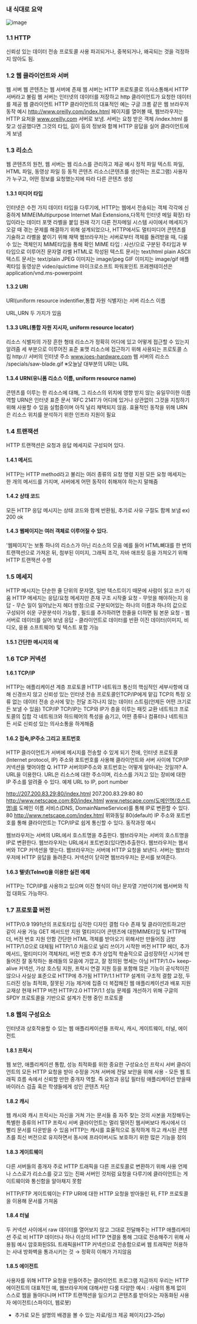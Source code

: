 ### 내 식대로 요약

![image](https://user-images.githubusercontent.com/38098157/182394354-01466011-e7d6-49a8-9c81-4b6db7151023.png)

### 1.1 HTTP

신뢰성 있는 데이터 전송 프로토콜 사용
파괴되거나, 중복되거나, 왜곡되는 것을 걱정하지 않아도 됨.

### 1.2 웹 클라이언트와 서버

웹 서버
웹 콘텐츠는 웹 서버에 존재
웹 서버는 HTTP 프로토콜로 의사소통해서 HTTP 서버라고 불림
웹 서버는 인터넷의 데이터를 저장하고 http 클라이언트가 요청한 데이터를 제공
웹 클라이언트
HTTP 클라이언트의 대표적인 예는 구글 크롬 같은 웹 브라우저
동작 예시
http://www.oreilly.com/index.html 페이지를 열어볼 때, 웹브라우저는 HTTP 요처을 www.oreilly.com 서버로 보냄. 서버는 요청 받은 객체 /index.html 를 찾고 성공했다면 그것의 타입, 길이 등의 정보와 함께 HTTP 응답을 실어 클라이언트에게 보냄

### 1.3 리소스

웹 콘텐츠의 원천, 웹 서버는 웹 리소스를 관리하고 제공
예시
정적 파일
텍스트 파일, HTML 파일, 동영상 파일 등
동적 콘텐츠 리소스(콘텐츠를 생산하는 프로그램)
사용자가 누구고, 어떤 정보를 요청했는지에 따라 다른 콘텐츠 생성

#### 1.3.1 미디어 타입

인터넷은 수천 가지 데이터 타입을 다루기에, HTTP는 웹에서 전송되는 객체 각각에 신중하게 MIME(Multipurpose Internet Mail Extensions,다목적 인터넷 메일 확장) 타입이라는 데이터 포맷 라벨을 붙임
원래 각기 다른 전자메일 시스템 사이에서 메세지가 오갈 때 겪는 문제를 해결하기 위해 설계되었으나, HTTP에서도 멀티미디어 콘텐츠를 기술하고 라벨을 붙이기 위해 채택
웹브라우저는 서버로부터 객체를 돌려받을 때, 다룰 수 있는 객체인지 MIME타입을 통해 확인
MIME 타입 : 사선/으로 구분된 주타입과 부타입으로 이루어진 문자열 라벨
HTML로 작성된 텍스트 문서는 text/html
plain ASCII 텍스트 문서는 text/plain
JPEG 이미지는 image/jpeg
GIF 이미지는 image/gif
애플 퀵타임 동영상은 video/quictime
마이크로소프트 파워포인트 프레젠테이션은 application/vnd.ms-powerpoint

#### 1.3.2 URI

URI(uniform resource indentifier,통합 자원 식별자)는 서버 리소스 이름

URL,URN 두 가지가 있음

#### 1.3.3 URL(통합 자원 지시자, uniform resource locator)

리소스 식별자의 가장 흔한 형태
리소스가 정확히 어디에 있고 어떻게 접근할 수 있는지 알려줌
세 부분으로 이루어진 표준 표맷
리소스에 접근하기 위해 사용되는 프로토콜 스킴 http://
서버의 인터넷 주소 www.joes-hardware.com
웹 서버의 리소스 /specials/saw-blade.gif
※오늘날 대부분의 URI는 URL

#### 1.3.4 URN(유니폼 리소스 이름, uniform resource name)

콘텐츠를 이루는 한 리소스에 대해, 그 리소스의 위치에 영향 받지 않는 유일무이한 이름 역할
URN은 인터넷 표준 문서 'RFC 2141'가 어디에 있거나 상관없이 그것을 지칭하기 위해 사용할 수 있음
실험중이며 아직 널리 채택되지 않음.
효율적인 동작을 위해 URN은 리소스 위치를 분석하기 위한 인프라 지원이 필요

### 1.4 트랜잭션

HTTP 트랜잭션은 요청과 응답 메세지로 구성되어 있다.

#### 1.4.1 메서드

HTTP는 HTTP method라고 불리는 여러 종류의 요청 명령 지원
모든 요청 메세지는 한 개의 메서드를 가지며, 서버에게 어떤 동작이 취해져야 하는지 말해줌

#### 1.4.2 상태 코드

모든 HTTP 응답 메시지는 상태 코드와 함께 반환됨, 추가로 사유 구절도 함께 보냄
ex) 200 ok

#### 1.4.3 웹페이지는 여러 객체로 이루어질 수 있다.

'웹페이지'는 보통 하나의 리소스가 아닌 리소스의 모음
예를 들어 HTML뼈대를 한 번의 트랜잭션으로 가져온 뒤, 첨부된 이미지, 그래픽 조각, 자바 애프릿 등을 가져오기 위해 HTTP 트랜잭션 수행

### 1.5 메세지

HTTP 메시지는 단순한 줄 단위의 문자열, 일반 텍스트이기 때문에 사람이 읽고 쓰기 쉬움
HTTP 메세지는 응답/요청 메세지만 존재
구조
시작줄
요청 - 무엇을 해야하는지
응답 - 무슨 일이 일어났는지
헤더
쌍점:으로 구분되어있는 하나의 이름과 하나의 값으로 구성되어 쉬운 구문분석이 가능함 , 필드를 추가하려면 한줄을 더하면 됨
본문
요청 - 웹서버로 데이터를 실어 보냄
응답 - 클라이언트로 데이터를 반환
이진 데이터(이미지, 비디오, 응용 소프트웨어) 및 텍스트 포함 가능

#### 1.5.1 간단한 메시지의 예

### 1.6 TCP 커넥션

#### 1.6.1 TCP/IP

HTTP는 애플리케이션 계층 프로토콜
HTTP 네트워크 통신의 핵심적인 세부사항에 대해 신경쓰지 않고 신뢰성 있는 인터넷 전송 프로토콜인TCP/IP에게 맡김
TCP의 특징
오류 없는 데이터 전송
순서에 맞는 전달
조각나지 않는 데이터 스트림(언제든 어떤 크기로든 보낼 수 있음)
TCP/IP
TCP/IP는 TCP와 IP가 층을 이루는 패킷 교환 네트워크 프로토콜의 집합
각 네트워크와 하드웨어의 특성을 숨기고, 어떤 종류나 컴퓨터나 네트워크든 서로 신뢰성 있는 의사소통을 하게해줌

#### 1.6.2 접속,IP주소 그리고 포트번호

HTTP 클라이언트가 서버에 메시지를 전송할 수 있게 되기 전에, 인터넷 프로토콜(Internet protocol, IP) 주소와 포트번호를 사용해 클라이언트와 서버 사이에 TCP/IP 커넥션을 맺어야함
Q. HTTP 서버의IP주소와 포트번호는 어떻게 알아내는 것일까?
A. URL을 이용한다.
URL은 리소스에 대한 주소이며, 리소스를 가지고 있는 장비에 대한 IP 주소를 알려줄 수 있다.
예제 URL to IP, port number

http://207.200.83.29:80/index.html 207.200.83.29:80 80
http://www.netscape.com:80/index.html www.netscape.com(도메인명/호스트명)를 도메인 이름 서비스(DNS, DomainNameService)를 통해 IP로 변환할 수 있다. 80
http://www.netscape.com/index.html 위와동일 80(default)
IP 주소와 포트번호를 통해 클라이언트는 TCP/IP로 쉽게 통신할 수 있다.
동작과정 예시

웹브라우저는 서버의 URL에서 호스트명을 추출한다.
웹브라우저는 서버의 호스트명을 IP로 변환한다.
웹브라우저는 URL에서 포트번호(있다면)추출한다.
웹브라우저는 웹서버와 TCP 커넥션을 맺는다.
웹브라우저는 서버에 HTTP 요청을 보낸다.
서버는 웹브라우저에 HTTP 응답을 돌려준다.
커넥션이 닫히면 웹브라우저는 문서를 보여준다.

#### 1.6.3 텔넷(Telnet)을 이용한 실전 예제

HTTP는 TCP/IP를 사용하고 있으며 이진 형식이 아닌 문자열 기반이기에 웹서버와 직접 대화도 가능하다.

### 1.7 프로토콜 버전

HTTP/0.9
1991년의 프로토타입
심각한 디자인 결험 다수 존재 및 클라이언트하고만 같이 사용 가능
GET 메서드만 지원
멀티미디어 콘텐츠에 대한MIME타입 및 HTTP헤더, 버전 번호 지원 안함
간단한 HTML 객체를 받아오기 위해서만 만들어짐
금방 HTTP/1.0으로 대체됨
HTTP/1.0
처음으로 널리 쓰이기 시작한 버전
HTTP 헤더, 추가 메서드, 멀티미디어 객체처리, 버전 번호 추가
상업적 학술적으로 급성장하던 시기에 만들어진 잘 동작하는 용례들의 모음에 가깝고, 잘 정의된 명세는 아님
HTTP/1.0+
keep-alive 커넥션, 가상 호스팅 지원, 프락시 연결 지원 등을 포함해 많은 기능이 공식적이진 않으나 사실상 표준으로 HTTP에 추가됨
HTTP/1.1
HTTP 설계의 구조적 결함 교정, 두드러진 성능 최적화, 잘못된 기능 제거에 집중
더 복잡해진 웹 애플리케이션과 배포 지원
교재상 현재 HTTP 버전
HTTP/2.0
HTTP/1.1 성능 문제를 개선하기 위해 구글의 SPDY 프로토콜을 기반으로 설계가 진행 중인 프로토콜

### 1.8 웹의 구성요소

인터넷과 상호작용할 수 있는 웹 애플리케이션들
프락시, 캐시, 게이트웨이, 터널, 에이전트

#### 1.8.1 프락시

웹 보안, 애플리케이션 통합, 성능 최적화를 위한 중요한 구성요소인 프락시 서버
클라이언트의 모든 HTTP 요청을 받아 수정을 거쳐 서버에 전달
보안을 위해 사용 - 모든 웹 트래픽 흐름 속에서 신뢰할 만한 중개자 역할. 즉 요청과 응답 필터링
애플리케이션 받을때 바이러스 검출 혹은 학생들에게 성인 콘텐츠 차단

#### 1.8.2 캐시

웹 캐시와 캐시 프락시는 자신을 거쳐 가는 문서들 중 자주 찾는 것의 사본을 저장해두는 특별한 종류의 HTTP 프락시 서버
클라이언트는 멀리 떨어진 웹서버보다 캐시에서 더 빨리 문서를 다운받을 수 있음
HTTP는 캐시를 효율적으로 동작하게 하고 캐시된 콘텐츠를 최신 버전으로 유지하면서 동시에 프라이버시도 보호하기 위한 많은 기능을 정의

#### 1.8.3 게이트웨이

다른 서버들의 중개자
주로 HTTP 트래픽을 다른 프로토콜로 변환하기 위해 사용
언제나 스스로가 리소스를 갖고 있는 진짜 서버인 것처럼 요청을 다루기에 클라이언트는 게이트웨이와 통신함을 알아채지 못함

HTTP/FTP 게이트웨이는 FTP URI에 대한 HTTP 요청을 받아들인 뒤, FTP 프로토콜을 이용해 문서를 가져옴

#### 1.8.4 터널

두 커넥션 사이에서 raw 데이터를 열어보지 않고 그대로 전달해주는 HTTP 애플리케이션
주로 비 HTTP 데이터나 하나 이상의 HTTP 연결을 통해 그대로 전송해주기 위해 사용됨
예시
암호화된SSL 트래픽을HTTP 커넥션으로 전송함으로써 웹 트래픽만 허용하는 사내 방화벽을 통과시키는 것 → 정확히 이해가 가지않음

#### 1.8.5 에이전트

사용자를 위해 HTTP 요청을 만들어주는 클라이언트 프로그램
지금까지 우리는 HTTP 에이전트의 대표적인 예, 웹브라우저에 대해서만 다룸
다양한 예시 : 사람의 통제 없이 스스로 웹을 돌아다니며 HTTP 트랜잭션을 일으키고 콘텐츠를 받아오는 자동화된 사용자 에이전트(스파이더, 웹로봇)

- 추가로 모든 설명의 배경을 볼 수 있는 자료/링크 제공 페이지(23-25p)
